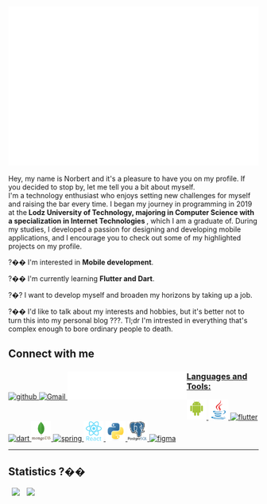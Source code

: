 <head>
<link rel="stylesheet" href="https://cdnjs.cloudflare.com/ajax/libs/font-awesome/4.7.0/css/font-awesome.min.css">
<link rel="stylesheet" href="https://cdn.jsdelivr.net/gh/devicons/devicon@v2.15.1/devicon.min.css">

</head>

<div align="center">
    <img src="sources\banner.svg" width="640" height="320" alt="banner">
</div>

<p>Hey, my name is Norbert and it's a pleasure to have you on my profile. If you decided to stop by, let me tell you a bit about myself.<br>
I'm a technology enthusiast who enjoys setting new challenges for myself and raising the bar every time. I began my journey in programming in 2019 at the<strong> Lodz University of Technology, majoring in Computer Science with a specialization in Internet Technologies </strong>, which I am a graduate of. During my studies, I developed a passion for designing and developing mobile applications, and I encourage you to check out some of my highlighted projects on my profile.</p>

?�� I'm interested in **Mobile development**.

?�� I'm currently learning **Flutter and Dart**.

?�? I want to develop myself and broaden my horizons by taking up a job.

?�� I'd like to talk about my interests and hobbies, but it's better not to turn this into my personal blog ???. Tl;dr I'm intrested in everything that's complex enough to bore ordinary people to death. 

<h2>Connect with me</h2>
<div align="left" style="display:inline;float:left;">
<a href="https://github.com/xNik3e" target="_blank">
<img src=https://img.shields.io/badge/github-%2324292e.svg?&style=for-the-badge&logo=github&logoColor=white alt=github />
</a>
<a href="mailto:comlokoxd@gmail.com">
<img alt="Gmail" src="https://img.shields.io/badge/Gmail-D14836?style=for-the-badge&logo=gmail&logoColor=white" />
<a href="https://discordlookup.com/user/428233609342746634" target="_blank">
<img src=sources\discord_badge.svg alt=discord/>

</div>

<h3 align="left">Languages and Tools:</h3>
<p align="left"> 
  <a href="https://developer.android.com" target="_blank" rel="noreferrer"> 
    <img src="https://raw.githubusercontent.com/devicons/devicon/master/icons/android/android-original-wordmark.svg" alt="android" width="40" height="40"/>
  </a>
  <a href="https://www.java.com" target="_blank" rel="noreferrer"> 
    <img src="https://raw.githubusercontent.com/devicons/devicon/master/icons/java/java-original.svg" alt="java" width="40" height="40"/> 
  </a>
  <a href="https://flutter.dev" target="_blank" rel="noreferrer"> 
    <img src="https://www.vectorlogo.zone/logos/flutterio/flutterio-icon.svg" alt="flutter" width="40" height="40"/> 
  </a>
  <a href="https://dart.dev" target="_blank" rel="noreferrer"> 
    <img src="https://www.vectorlogo.zone/logos/dartlang/dartlang-icon.svg" alt="dart" width="40" height="40"/> 
  </a> 
  <a href="https://www.mongodb.com/" target="_blank" rel="noreferrer"> 
    <img src="https://raw.githubusercontent.com/devicons/devicon/master/icons/mongodb/mongodb-original-wordmark.svg" alt="mongodb" width="40" height="40"/> 
  </a>
  <a href="https://spring.io/" target="_blank" rel="noreferrer"> 
    <img src="https://www.vectorlogo.zone/logos/springio/springio-icon.svg" alt="spring" width="40" height="40"/> 
  </a>  
  <a href="https://reactjs.org/" target="_blank" rel="noreferrer"> 
    <img src="https://raw.githubusercontent.com/devicons/devicon/master/icons/react/react-original-wordmark.svg" alt="react" width="40" height="40"/> 
  </a>
  <a href="https://www.python.org" target="_blank" rel="noreferrer"> 
    <img src="https://raw.githubusercontent.com/devicons/devicon/master/icons/python/python-original.svg" alt="python" width="40" height="40"/> 
  </a>
  <a href="https://www.postgresql.org" target="_blank" rel="noreferrer"> 
    <img src="https://raw.githubusercontent.com/devicons/devicon/master/icons/postgresql/postgresql-original-wordmark.svg" alt="postgresql" width="40" height="40"/> 
  </a> 
  <a href="https://www.figma.com/" target="_blank" rel="noreferrer"> 
    <img src="https://www.vectorlogo.zone/logos/figma/figma-icon.svg" alt="figma" width="40" height="40"/> 
  </a>
</p>

---

<h2 align="left">Statistics ?�� </h2>
<p align="center">
<table align="center" border="0" cellpadding="0" cellspacing="0">
<thead>
<tr>
<td><img src="https://github-readme-stats.vercel.app/api?username=xNik3e&show_icons=true&theme=dracula&title_color=73cce9&text_color=ff6e96&locale=en" ></td>
<td><img src="https://github-readme-streak-stats.herokuapp.com/?user=xNik3e&theme=dracula&date_format=j%20M%5B%20Y%5D" /></td>
</tr>
</thead>
</table>

</p>